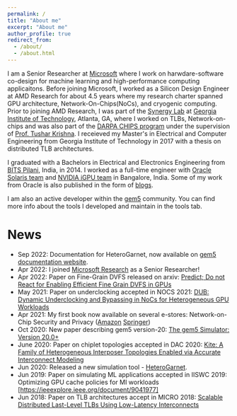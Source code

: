 ```yaml
---
permalink: /
title: "About me"
excerpt: "About me"
author_profile: true
redirect_from: 
  - /about/
  - /about.html
---
```


I am a Senior Researcher at [Microsoft](https://www.microsoft.com/en-us/research/people/srbharadwaj/) where I work on harwdare-software co-design for machine learning and high-performance computing applicaitons. Before joining Microsoft, I worked as a Silicon Design Engineer at AMD Research for about 4.5 years where my research charter spanned GPU architecture, Network-On-Chips(NoCs), and cryogenic computing. Prior to joining AMD Research, I was part of the [Synergy Lab](https://synergy.ece.gatech.edu/) at [Georgia Institute of Technology](https://www.ece.gatech.edu/), Atlanta, GA, where I worked on TLBs, Network-on-chips and was also part of the [DARPA CHIPS program](https://www.darpa.mil/program/common-heterogeneous-integration-and-ip-reuse-strategies) under the supervision of [Prof. Tushar Krishna](http://tusharkrishna.ece.gatech.edu/). I receieved my Master's in Electrical and Computer Engineering from Georgia Institute of Technology in 2017 with a thesis on distributed TLB architectures.

I graduated with a Bachelors in Electrical and Electronics Engineering from [BITS Pilani](https://www.bits-pilani.ac.in/), India, in 2014. I worked as a full-time engineer with [Oracle Solaris team](www.oracle.com) and [NVIDIA iGPU team](www.nvidia.com) in Bangalore, India. Some of my work from Oracle is also published in the form of [blogs](https://blogs.oracle.com/solaris/importing-a-zone-into-a-zone-cluster-configuration-using-the-new-import-zone-subcommand-v2).

I am also an active developer within the [gem5](www.gem5.org) community. You can find more info about the tools I developed and maintain in the tools tab.

News
======
* Sep 2022: Documentation for HeteroGarnet, now available on [gem5 documentation website](https://www.gem5.org/documentation/general_docs/ruby/heterogarnet/).
* Apr 2022: I joined [Microsoft Research](https://www.microsoft.com/en-us/research/people/srbharadwaj/) as a Senior Researcher!
* Apr 2022: Paper on Fine-Grain DVFS released on arxiv: [Predict; Do not React for Enabling Efficient Fine Grain DVFS in GPUs](https://arxiv.org/abs/2205.00121)
* May 2021: Paper on underclocking accepted in NOCS 2021: [DUB: Dynamic Underclocking and Bypassing in NoCs for Heterogeneous GPU Workloads](https://ieeexplore.ieee.org/document/9634971)
* Apr 2021: My first book now available on several e-stores: Network-on-Chip Security and Privacy ([Amazon](https://www.amazon.com/Network-Security-Privacy-Prabhat-Mishra/dp/3030691306) [Springer](https://link.springer.com/book/10.1007/978-3-030-69131-8))
* Oct 2020: New paper describing gem5 version-20: [The gem5 Simulator: Version 20.0+](https://arxiv.org/abs/2007.03152)
* June 2020: Paper on chiplet topologies accepted in DAC 2020: [Kite: A Family of Heterogeneous Interposer Topologies Enabled via Accurate Interconnect Modeling](https://ieeexplore.ieee.org/document/9218539)
* Jun 2020: Released a new simulation tool - [HeteroGarnet](https://github.com/gem5/gem5/commit/7957b1c43b3df2c9e9b6ec17eb7fc97976c9988d). 
* Jun 2019: Paper on simulating ML applications accepted in IISWC 2019: Optimizing GPU cache policies for MI workloads [https://ieeexplore.ieee.org/document/9041977]
* Jun 2018: Paper on TLB architectures accept in MICRO 2018: [Scalable Distributed Last-Level TLBs Using Low-Latency Interconnects](https://ieeexplore.ieee.org/document/8574547)

